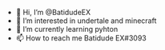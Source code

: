 - 👋 Hi, I’m @BatidudeEX
- 👀 I’m interested in undertale and minecraft
- 🌱 I’m currently learning pyhton
- 📫 How to reach me Batidude EX#3093
